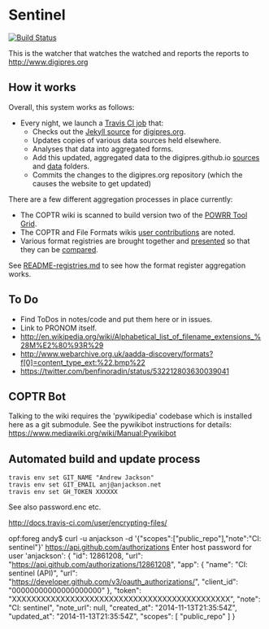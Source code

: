 Sentinel
========

[![Build Status](https://travis-ci.org/digipres/sentinel.svg?branch=master)](https://travis-ci.org/digipres/sentinel)

This is the watcher that watches the watched and reports the reports to <http://www.digipres.org>


How it works
------------

Overall, this system works as follows:

* Every night, we launch a [Travis CI job](https://travis-ci.org/digipres/sentinel) that:
    * Checks out the [Jekyll source](https://github.com/digipres/digipres.github.io) for [digipres.org](http://www.digipres.org/).
    * Updates copies of various data sources held elsewhere.
    * Analyses that data into aggregated forms.
    * Add this updated, aggregated data to the digipres.github.io [sources](https://github.com/digipres/digipres.github.io/tree/master/_sources) and [data](https://github.com/digipres/digipres.github.io/tree/master/_data) folders.
    * Commits the changes to the digipres.org repository (which the causes the website to get updated)

There are a few different aggregation processes in place currently:

* The COPTR wiki is scanned to build version two of the [POWRR Tool Grid](http://www.digipres.org/tools/).
* The COPTR and File Formats wikis [user contributions](http://www.digipres.org/contribs/) are noted.
* Various format registries are brought together and [presented](http://www.digipres.org/formats/) so that they can be [compared](http://www.digipres.org/formats/overlaps/).

See [README-registries.md](./README-registries.md) to see how the format register aggregation works.


To Do
-----

* Find ToDos in notes/code and put them here or in issues.
* Link to PRONOM itself.
* http://en.wikipedia.org/wiki/Alphabetical_list_of_filename_extensions_%28M%E2%80%93R%29
* http://www.webarchive.org.uk/aadda-discovery/formats?f[0]=content_type_ext:%22.bmp%22
* https://twitter.com/benfinoradin/status/532212803630039041

COPTR Bot
---------
Talking to the wiki requires the 'pywikipedia' codebase which is installed here as a git submodule. See the pywikibot instructions for details: https://www.mediawiki.org/wiki/Manual:Pywikibot

Automated build and update process
----------------------------------

    travis env set GIT_NAME "Andrew Jackson"
    travis env set GIT_EMAIL anj@anjackson.net
    travis env set GH_TOKEN XXXXXX

See also password.enc etc.

http://docs.travis-ci.com/user/encrypting-files/

opf:foreg andy$ curl -u anjackson  -d '{"scopes":["public_repo"],"note":"CI: sentinel"}' https://api.github.com/authorizations
Enter host password for user 'anjackson':
{
  "id": 12861208,
  "url": "https://api.github.com/authorizations/12861208",
  "app": {
    "name": "CI: sentinel (API)",
    "url": "https://developer.github.com/v3/oauth_authorizations/",
    "client_id": "00000000000000000000"
  },
  "token": "XXXXXXXXXXXXXXXXXXXXXXXXXXXXXXXXXXXXXXXXXXXXX",
  "note": "CI: sentinel",
  "note_url": null,
  "created_at": "2014-11-13T21:35:54Z",
  "updated_at": "2014-11-13T21:35:54Z",
  "scopes": [
    "public_repo"
  ]
}
